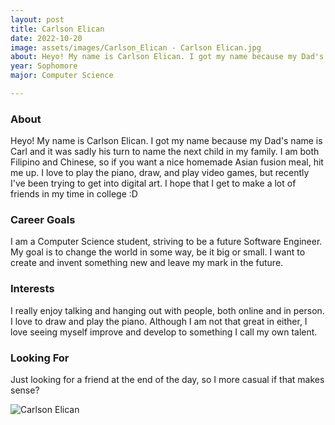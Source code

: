 ```yaml
---
layout: post
title: Carlson Elican 
date: 2022-10-20
image: assets/images/Carlson_Elican - Carlson Elican.jpg
about: Heyo! My name is Carlson Elican. I got my name because my Dad's name is Carl and it was sadly his turn to name the next child in my family. I am both Filipino and Chinese, so if you want a nice homemade Asian fusion meal, hit me up. I love to play the piano, draw, and play video games, but recently I've been trying to get into digital art.  I hope that I get to make a lot of friends in my time in college :D
year: Sophomore
major: Computer Science

---
```


### About

Heyo! My name is Carlson Elican. I got my name because my Dad's name is Carl and it was sadly his turn to name the next child in my family. I am both Filipino and Chinese, so if you want a nice homemade Asian fusion meal, hit me up. I love to play the piano, draw, and play video games, but recently I've been trying to get into digital art.  I hope that I get to make a lot of friends in my time in college :D

### Career Goals

I am a Computer Science student, striving to be a future Software Engineer. My goal is to change the world in some way, be it big or small. I want to create and invent something new and leave my mark in the future.

### Interests

I really enjoy talking and hanging out with people, both online and in person. I love to draw and play the piano. Although I am not that great in either, I love seeing myself improve and develop to something I call my own talent.

### Looking For

Just looking for a friend at the end of the day, so I more casual if that makes sense?

<div class="text-center my-5">
    <img src="https://sase-drexel.github.io/mentorship-2022/assets/images/Carlson_Elican - Carlson Elican.jpg" alt="Carlson Elican" class="rounded post-img" />
</div>
